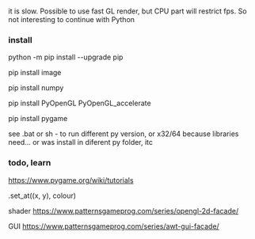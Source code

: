 ###
it is slow. Possible to use fast GL render, but CPU part will restrict fps. So not interesting to continue with Python

### install

python -m pip install --upgrade pip

pip install image

pip install numpy

pip install PyOpenGL PyOpenGL_accelerate

pip install pygame

see .bat or sh - to run different py version, or x32/64 because libraries need... or was install in diferent py folder, itc


### todo, learn


https://www.pygame.org/wiki/tutorials


.set_at((x, y), colour)


shader
https://www.patternsgameprog.com/series/opengl-2d-facade/

GUI
https://www.patternsgameprog.com/series/awt-gui-facade/














